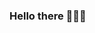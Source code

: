### Hello there 🙌🏻✨
<!--
**jonivander/jonivander** is a ✨ _special_ ✨ repository because its `README.md` (this file) appears on your GitHub profile.

Here are some ideas to get you started:

- 🔭 I’m currently working on ... Web development
- 🌱 I’m currently learning ... C++
- 👯 I’m looking to collaborate on ... React, JavaScript, Python, and Node
- 🤔 I’m looking for help with ... 
- 💬 Ask me about ... 
- 📫 How to reach me: ... [Email](j.m.warners@gmail.com)
- 😄 Pronouns: ... He/They
- ⚡ Fun fact: ...
-->
